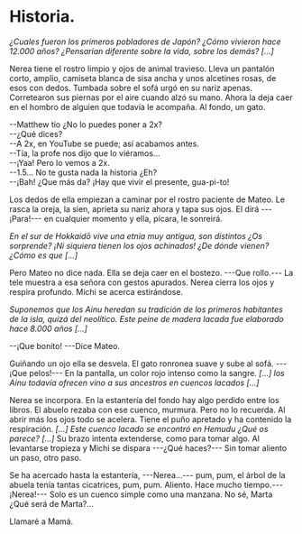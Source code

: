 # Historia.

*¿Cuales fueron los primeros pobladores de Japón? ¿Cómo vivieron hace 12.000 años? ¿Pensarían diferente sobre la vida, sobre los demás? [...]*

Nerea tiene el rostro limpio y ojos de animal travieso. Lleva un pantalón corto, amplio, camiseta blanca de sisa ancha y unos alcetines rosas, de esos con dedos. Tumbada sobre el sofá urgó en su nariz apenas. Corretearon sus piernas por el aire cuando alzó su mano. Ahora la deja caer en el hombro de alguien que todavía le acompaña. Al fondo, un gato. 

--Matthew tío ¿No lo puedes poner a 2x?  
--¿Qué dices?  
--A 2x, en YouTube se puede; así acabamos antes.  
--Tía, la profe nos dijo que lo viéramos...  
--¡Yaa! Pero lo vemos a 2x.  
--1.5... No te gusta nada la historia ¿Eh?  
--¡Bah! ¿Que más da? ¡Hay que vivir el presente, gua-pi-to!  

Los dedos de ella empiezan a caminar por el rostro paciente de Mateo. Le rasca la oreja, la sien, aprieta su nariz ahora y tapa sus ojos. El dirá  ---¡Para!--- en cualquier momento y ella, pícara, le sonreirá. 

*En el sur de Hokkaidō vive una etnia muy antigua, son distintos ¿Os sorprende? ¡Ni siquiera tienen los ojos achinados! ¿De dónde vienen? ¿Cómo es que [...]*

Pero Mateo no dice nada. Ella se deja caer en el bostezo. ---Que rollo.--- La tele muestra a esa señora con gestos apurados. Nerea cierra los ojos y respira profundo. Michi se acerca estirándose. 

*Suponemos que los Ainu heredan su tradición de los primeros habitantes de la isla, quizá del neolítico. Este peine de madera lacada fue elaborado hace 8.000 años [...]*

--¡Que bonito! ---Dice Mateo.  

Guiñando un ojo ella se desvela. El gato ronronea suave y sube al sofá. ---¡Que pelos!--- En la pantalla, un color rojo intenso como la sangre. *[...] los Ainu todavía ofrecen vino a sus ancestros en cuencos lacados [...]* 

Nerea se incorpora. En la estantería del fondo hay algo perdido entre los libros. El abuelo rezaba con ese cuenco,  murmura. Pero no lo recuerda. Al abrir más los ojos todo se acelera. Tiene el puño apretado y ha contenido la respiración. *[...] Este cuenco lacado se encontró en Hemudu ¿Qué os parece? [...]* Su brazo intenta extenderse, como para tomar algo. Al levantarse tropieza y Michi se dispara ---¿Qué haces?--- Sin tomar aliento un paso, otro paso.

Se ha acercado hasta la estantería,  ---Nerea...--- pum, pum, el árbol de la abuela tenía tantas cicatrices, pum, pum. Aliento. Hace mucho tiempo.---¡Nerea!--- Solo es un cuenco simple como una manzana. No sé, Marta ¿Qué será de Marta?... 

Llamaré a Mamá.







